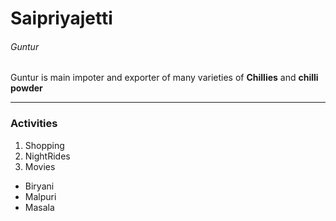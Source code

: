 # Saipriyajetti
###### Guntur
 Guntur is main impoter and exporter of many varieties of __Chillies__ and **chilli powder**

---------------

### Activities
1. Shopping
2. NightRides
3. Movies
- Biryani
- Malpuri
- Masala


